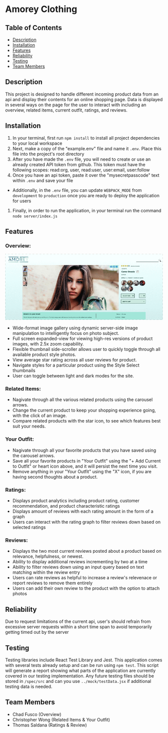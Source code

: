 # Amorey Clothing

## Table of Contents
- [Description](#description)
- [Installation](#installation)
- [Features](#features)
- [Reliability](#reliability)
- [Testing](#testing)
- [Team Members](#team-members)

## Description
This project is designed to handle different incoming product data from an api and display their contents for an online shopping page. Data is displayed in several ways on the page for the user to interact with including an overview, related items, current outfit, ratings, and reviews.

## Installation
1. In your terminal, first run `npm install` to install all project dependencies to your local workspace
1. Next, make a copy of the "example.env" file and name it `.env`. Place this file into the project's root directory
1. After you have made the `.env` file, you will need to create or use an already created API token from github. This token must have the following scopes: read:org, user, read:user, user:email, user:follow
1. Once you have an api token, paste it over the "mysecretpasscode" text within `.env` and save your file
  - Additionally, in the `.env` file, you can update `WEBPACK_MODE` from `development` to `production` once you are ready to deploy the application for users
1. Finally, in order to run the application, in your terminal run the command `node server/index.js`

## Features
### Overview:
![Demo of Overview Section](/client/src/assets/README-OverviewScreenCap.gif)
- Wide-format image gallery using dynamic server-side image manipulation to intelligently focus on photo subject.
- Full screen expanded-view for viewing high-res versions of product images, with 2.5x zoom capability.
- Flexible thumbnail side-scroller allows user to quickly toggle through all available product style photos.
- View average star rating across all user reviews for product.
- Navigate styles for a particular product using the Style Select thumbnails
- User can toggle between light and dark modes for the site.
### Related Items:
- Nagivate through all the various related products using the carousel arrows.
- Change the current product to keep your shopping experience going, with the click of an image.
- Compare related products with the star icon, to see which features best suit your needs.
### Your Outfit:
- Nagivate through all your favorite products that you have saved using the carousel arrows.
- Save all your favorite products in "Your Outfit" using the "+ Add Current to Outfit" or heart icon above, and it will persist the next time you visit.
- Remove anything in your "Your Outfit" using the "X" icon, if you are having second thoughts about a product.
### Ratings:
- Displays product analytics including product rating, customer recommendation, and product characteristic ratings
- Displays amount of reviews with each rating amount in the form of a graph
- Users can interact with the rating graph to filter reviews down based on selected ratings
### Reviews:
- Displays the two most current reviews posted about a product based on relevance, helpfulness, or newest.
- Ability to display additional reviews incrementing by two at a time
- Ability to filter reviews down using an input query based on text matching within the review entry
- Users can rate reviews as helpful to increase a review's relevenace or report reviews to remove them entirely
- Users can add their own review to the product with the option to attach photos

## Reliability
Due to request limitations of the current api, user's should refrain from excessive server requests within a short time span to avoid temporarily getting timed out by the server

## Testing
Testing libraries include React Test Library and Jest. This application comes with several tests already setup and can be run using `npm test`. This script will generate a report showing what parts of the application are currently covered in our testing implementation. Any future testing files should be stored in `/spec/src` and can you use `../mock/testData.jsx` if additional testing data is needed.

## Team Members
- Chad Fusco (Overview)
- Christopher Wong (Related Items & Your Outfit)
- Thomas Saldana (Ratings & Review)